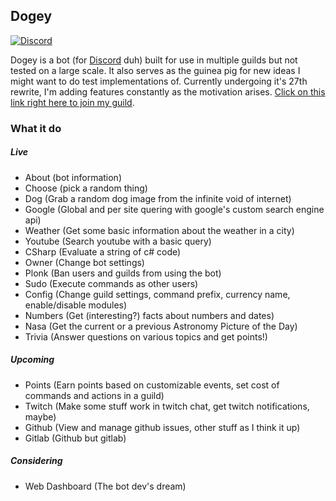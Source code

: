 ## Dogey  
[![Discord](https://discordapp.com/api/guilds/158057120493862912/widget.png)](https://discord.gg/B4BwQ8r)  

Dogey is a bot (for [Discord](https://discordapp.com) duh) built for use in multiple guilds but not tested on a large scale. It also serves as the guinea pig for new ideas I might want to do test implementations of. Currently undergoing it's 27th rewrite, I'm adding features constantly as the motivation arises. [Click on this link right here to join my guild](https://discord.gg/B4BwQ8r).

### What it do
##### Live
- About (bot information)
- Choose (pick a random thing)
- Dog (Grab a random dog image from the infinite void of internet)
- Google (Global and per site quering with google's custom search engine api)
- Weather (Get some basic information about the weather in a city)
- Youtube (Search youtube with a basic query)
- CSharp (Evaluate a string of c# code)
- Owner (Change bot settings)
- Plonk (Ban users and guilds from using the bot)
- Sudo (Execute commands as other users)
- Config (Change guild settings, command prefix, currency name, enable/disable modules)
- Numbers (Get (interesting?) facts about numbers and dates)
- Nasa (Get the current or a previous Astronomy Picture of the Day)
- Trivia (Answer questions on various topics and get points!)

##### Upcoming
- Points (Earn points based on customizable events, set cost of commands and actions in a guild)
- Twitch (Make some stuff work in twitch chat, get twitch notifications, maybe)
- Github (View and manage github issues, other stuff as I think it up)
- Gitlab (Github but gitlab)

##### Considering
- Web Dashboard (The bot dev's dream)
